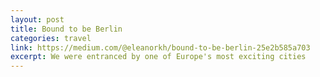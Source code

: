 ```yaml
---
layout: post
title: Bound to be Berlin
categories: travel
link: https://medium.com/@eleanorkh/bound-to-be-berlin-25e2b585a703
excerpt: We were entranced by one of Europe's most exciting cities
---
```

